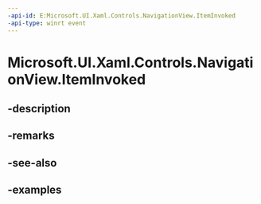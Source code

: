 ```yaml
---
-api-id: E:Microsoft.UI.Xaml.Controls.NavigationView.ItemInvoked
-api-type: winrt event
---
```


<!-- Event syntax.
public event TypedEventHandler ItemInvoked<NavigationView, NavigationViewItemInvokedEventArgs>
-->

# Microsoft.UI.Xaml.Controls.NavigationView.ItemInvoked

## -description

## -remarks

## -see-also

## -examples


